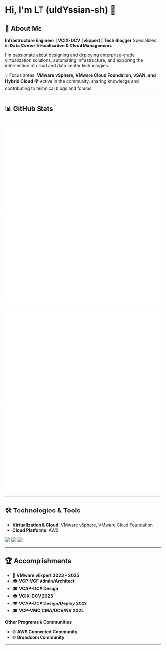 # Hi, I'm LT (uldYssian-sh) 👋

## 🙋 About Me
**Infrastructure Engineer | VCIX-DCV | vExpert | Tech Blogger**
Specialized in **Data Center Virtualization & Cloud Management**.

I'm passionate about designing and deploying enterprise-grade virtualization solutions, automating infrastructure, and exploring the intersection of cloud and data center technologies.

💡 Focus areas: **VMware vSphere, VMware Cloud Foundation, vSAN, and Hybrid Cloud**
🌍 Active in the community, sharing knowledge and contributing to technical blogs and forums.

---

## 📊 GitHub Stats

![](https://raw.githubusercontent.com/uldyssian-sh/github-stats/master/generated/overview.svg?v=2025-01-18#gh-dark-mode-only)
![](https://raw.githubusercontent.com/uldyssian-sh/github-stats/master/generated/overview.svg?v=2025-01-18#gh-light-mode-only)

<!-- Languages -->
![](https://raw.githubusercontent.com/uldyssian-sh/github-stats/master/generated/languages.svg?v=2025-01-18#gh-dark-mode-only)
![](https://raw.githubusercontent.com/uldyssian-sh/github-stats/master/generated/languages.svg?v=2025-01-18#gh-light-mode-only)

---

## 🛠️ Technologies & Tools
- **Virtualization & Cloud**: VMware vSphere, VMware Cloud Foundation
- **Cloud Platforms**: AWS

![](https://img.shields.io/badge/Language-Bash/Python,PowerShell-informational?style=flat&logo=Language&logoColor=white&color=blue)
![](https://img.shields.io/badge/Virtualization-VMware-informational?style=flat&logo=Language&logoColor=white&color=blue)
![](https://img.shields.io/badge/Cloud-AWS-informational?style=flat&logo=Language&logoColor=white&color=blue)

---

## 🏆 Accomplishments
- 🌟 **VMware vExpert 2023 - 2025**
- 🎓 **VCP-VCF Admin/Architect**
- 🎓 **VCAP-DCV Design**
- 🎓 **VCIX-DCV 2023**
- 🎓 **VCAP-DCV Design/Deploy 2023**
- 🎓 **VCP-VMC/CMA/DCV/NV 2023**

**Other Programs & Communities**
- 🌐 **AWS Connected Community**
- 🌐 **Broadcom Community**

---
